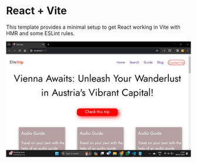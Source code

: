 # React + Vite

This template provides a minimal setup to get React working in Vite with HMR and some ESLint rules.

![Screenshot](./src/assets/Output.jpg)